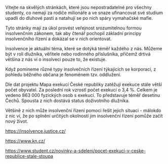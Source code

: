 Vítejte na skvělých stránkách, které jsou nepostradatelné pro všechny studenty, co nemají za rodiče milionáře a
ve snaze ufinancovat své studium upadli do dluhové pasti a natahují se po nich spáry vymahačské mafie.

Tyto stránky mají za úkol provést veřejnost srozumitelnou formou insolvenčním zákonem, tak aby čtenář pochopil základní principy insolvenčního řízení a dokázal se v nich orientovat.

Insolvence je aktuální téma, které se dotýká téměř každého z nás. Můžeme být v roli dlužníka, věřitele nebo rodinného příslušníka, přičemž drtivá většina z nás ví o insolveci pouze to, že existuje. 

Když pomineme různé typy insolvečních řízení týkajících se korporací, z pohledu běžného občana je fenoménem tzv. oddlužení. 

Dle dat projektu Mapa exekucí České republiky zatěžují exekuce stále větší počet obyvatel. Za poslední rok vzrostl počet exekucí o 3,4 %. Celkem je vedeno 863 000 fyzických osob s exekucí. To představuje téměř desetinu Čechů. Spousta z nich dostává status doživotního dlužníka. 

Většině z nich může insolvenční řízení pomoci řešit jejich situaci - málokdo z nic ví, že po splnění určitých okolností jim insolvenční řízení pomůže začít nový život. 

https://insolvence.justice.cz/

https://www.kn.cz/

https://www.student.cz/novinky-a-sdeleni/pocet-exekuci-v-ceske-republice-stale-stoupa

